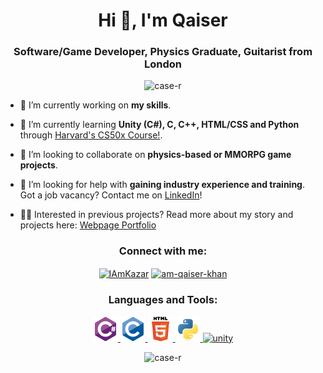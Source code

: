 <h1 align="center">Hi 👋, I'm Qaiser</h1>
<h3 align="center">Software/Game Developer, Physics Graduate, Guitarist from London</h3>

<p align="center"> <img src="https://komarev.com/ghpvc/?username=case-r&label=Profile%20views&color=0e75b6&style=flat" alt="case-r" /> </p>

- 🔭 I’m currently working on **my skills**.

- 🌱 I’m currently learning **Unity (C#), C, C++, HTML/CSS and Python** through [Harvard's CS50x Course!](https://www.edx.org/course/introduction-computer-science-harvardx-cs50x).

- 👯 I’m looking to collaborate on **physics-based or MMORPG game projects**.

- 🤝 I’m looking for help with **gaining industry experience and training**. Got a job vacancy? Contact me on [LinkedIn](https://linkedin.com/in/am-qaiser-khan)!

- 👨‍💻 Interested in previous projects? Read more about my story and projects here: [Webpage Portfolio](https://qaiser-khan.notion.site/qaiser-khan/Data-Home-29ac0351a22946749d8bcaf812675ca0)

<h3 align="center">Connect with me:</h3>
<p align="center">
<a href="https://twitter.com/IAmKazar" target="blank"><img align="center" src="https://raw.githubusercontent.com/rahuldkjain/github-profile-readme-generator/master/src/images/icons/Social/twitter.svg" alt="IAmKazar" height="30" width="40" /></a>
<a href="https://linkedin.com/in/am-qaiser-khan" target="blank"><img align="center" src="https://raw.githubusercontent.com/rahuldkjain/github-profile-readme-generator/master/src/images/icons/Social/linked-in-alt.svg" alt="am-qaiser-khan" height="30" width="40" /></a>
</p>

<h3 align="center">Languages and Tools:</h3>
<p align="center"> <a href="https://www.w3schools.com/cs/" target="_blank" rel="noreferrer"> <img src="https://raw.githubusercontent.com/devicons/devicon/master/icons/csharp/csharp-original.svg" alt="csharp" width="40" height="40"/> </a> <a href="https://www.w3schools.com/c/" target="_blank" rel="noreferrer"> <img src="https://github.com/devicons/devicon/blob/master/icons/c/c-original.svg" alt="c" width="40" height="40"/> </a> <a href="https://www.w3.org/html/" target="_blank" rel="noreferrer"> <img src="https://raw.githubusercontent.com/devicons/devicon/master/icons/html5/html5-original-wordmark.svg" alt="html5" width="40" height="40"/> </a> <a href="https://www.python.org" target="_blank" rel="noreferrer"> <img src="https://raw.githubusercontent.com/devicons/devicon/master/icons/python/python-original.svg" alt="python" width="40" height="40"/> </a> <a href="https://unity.com/" target="_blank" rel="noreferrer"> <img src="https://www.vectorlogo.zone/logos/unity3d/unity3d-icon.svg" alt="unity" width="40" height="40"/> </a> </p>

<p align="center"><img src="https://github-readme-stats.vercel.app/api/top-langs?username=case-r&show_icons=true&locale=en&layout=compact" alt="case-r" /></p>
